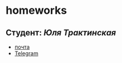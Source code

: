 # homeworks
## **Студент**: _Юля Трактинская_
* [почта](mailto:julia-0599@yandex.ru)
* [Telegram](https://t.me/juliatrakt0599)
